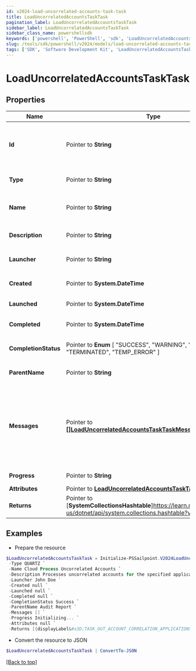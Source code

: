 ```yaml
---
id: v2024-load-uncorrelated-accounts-task-task
title: LoadUncorrelatedAccountsTaskTask
pagination_label: LoadUncorrelatedAccountsTaskTask
sidebar_label: LoadUncorrelatedAccountsTaskTask
sidebar_class_name: powershellsdk
keywords: ['powershell', 'PowerShell', 'sdk', 'LoadUncorrelatedAccountsTaskTask'] 
slug: /tools/sdk/powershell/v2024/models/load-uncorrelated-accounts-task-task
tags: ['SDK', 'Software Development Kit', 'LoadUncorrelatedAccountsTaskTask']
---
```



# LoadUncorrelatedAccountsTaskTask

## Properties

Name | Type | Description | Notes
------------ | ------------- | ------------- | -------------
**Id** |  Pointer to **String** | System-generated unique ID of the task this taskStatus represents | [optional] 
**Type** |  Pointer to **String** | Type of task this task represents | [optional] 
**Name** |  Pointer to **String** | The name of uncorrelated accounts process | [optional] 
**Description** |  Pointer to **String** | The description of the task | [optional] 
**Launcher** |  Pointer to **String** | The user who initiated the task | [optional] 
**Created** |  Pointer to **System.DateTime** | The Task creation date | [optional] 
**Launched** |  Pointer to **System.DateTime** | The task start date | [optional] 
**Completed** |  Pointer to **System.DateTime** | The task completion date | [optional] 
**CompletionStatus** |  Pointer to  **Enum** [  "SUCCESS",    "WARNING",    "ERROR",    "TERMINATED",    "TEMP_ERROR" ] | Task completion status. | [optional] 
**ParentName** |  Pointer to **String** | Name of the parent task if exists. | [optional] 
**Messages** |  Pointer to [**[]LoadUncorrelatedAccountsTaskTaskMessagesInner**](load-uncorrelated-accounts-task-task-messages-inner) | List of the messages dedicated to the report.  From task definition perspective here usually should be warnings or errors. | [optional] 
**Progress** |  Pointer to **String** | Current task state. | [optional] 
**Attributes** |  Pointer to [**LoadUncorrelatedAccountsTaskTaskAttributes**](load-uncorrelated-accounts-task-task-attributes) |  | [optional] 
**Returns** |  Pointer to [**SystemCollectionsHashtable**]https://learn.microsoft.com/en-us/dotnet/api/system.collections.hashtable?view=net-9.0 | Return values from the task | [optional] 

## Examples

- Prepare the resource
```powershell
$LoadUncorrelatedAccountsTaskTask = Initialize-PSSailpoint.V2024LoadUncorrelatedAccountsTaskTask  -Id 90b83a6bb737489494794f84cd3a51e6 `
 -Type QUARTZ `
 -Name Cloud Process Uncorrelated Accounts `
 -Description Processes uncorrelated accounts for the specified application. `
 -Launcher John Doe `
 -Created null `
 -Launched null `
 -Completed null `
 -CompletionStatus Success `
 -ParentName Audit Report `
 -Messages [] `
 -Progress Initializing... `
 -Attributes null `
 -Returns [{displayLabel&#x3D;TASK_OUT_ACCOUNT_CORRELATION_APPLICATIONS, attributeName&#x3D;applications}, {displayLabel&#x3D;TASK_OUT_ACCOUNT_CORRELATION_TOTAL, attributeName&#x3D;total}, {displayLabel&#x3D;TASK_OUT_ACCOUNT_CORRELATION_IGNORED, attributeName&#x3D;correlationFailures}, {displayLabel&#x3D;TASK_OUT_ACCOUNT_CORRELATION_FAILURES, attributeName&#x3D;ignored}, {displayLabel&#x3D;TASK_OUT_UNCHANGED_ACCOUNTS, attributeName&#x3D;optimized}, {displayLabel&#x3D;TASK_OUT_ACCOUNT_CORRELATION__CREATED, attributeName&#x3D;created}, {displayLabel&#x3D;TASK_OUT_ACCOUNT_CORRELATION_UPDATED, attributeName&#x3D;updated}, {displayLabel&#x3D;TASK_OUT_ACCOUNT_CORRELATION_DELETED, attributeName&#x3D;deleted}, {displayLabel&#x3D;TASK_OUT_ACCOUNT_CORRELATION_MANAGER_CHANGES, attributeName&#x3D;managerChanges}, {displayLabel&#x3D;TASK_OUT_ACCOUNT_CORRELATION_BUSINESS_ROLE_CHANGES, attributeName&#x3D;detectedRoleChanges}, {displayLabel&#x3D;TASK_OUT_ACCOUNT_CORRELATION_EXCEPTION_CHANGES, attributeName&#x3D;exceptionChanges}, {displayLabel&#x3D;TASK_OUT_ACCOUNT_CORRELATION_POLICIES, attributeName&#x3D;policies}, {displayLabel&#x3D;TASK_OUT_ACCOUNT_CORRELATION_POLICY_VIOLATIONS, attributeName&#x3D;policyViolations}, {displayLabel&#x3D;TASK_OUT_ACCOUNT_CORRELATION_POLICY_NOTIFICATIONS, attributeName&#x3D;policyNotifications}, {displayLabel&#x3D;TASK_OUT_ACCOUNT_CORRELATION_SCORES_CHANGED, attributeName&#x3D;scoresChanged}, {displayLabel&#x3D;TASK_OUT_ACCOUNT_CORRELATION_SNAPSHOTS_CREATED, attributeName&#x3D;snapshotsCreated}, {displayLabel&#x3D;TASK_OUT_ACCOUNT_CORRELATION_SCOPES_CREATED, attributeName&#x3D;scopesCreated}, {displayLabel&#x3D;TASK_OUT_ACCOUNT_CORRELATION_SCOPES_CORRELATED, attributeName&#x3D;scopesCorrelated}, {displayLabel&#x3D;TASK_OUT_ACCOUNT_CORRELATION_SCOPES_SELECTED, attributeName&#x3D;scopesSelected}, {displayLabel&#x3D;TASK_OUT_ACCOUNT_CORRELATION_SCOPES_DORMANT, attributeName&#x3D;scopesDormant}, {displayLabel&#x3D;TASK_OUT_ACCOUNT_CORRELATION_UNSCOPED_IDENTITIES, attributeName&#x3D;unscopedIdentities}, {displayLabel&#x3D;TASK_OUT_ACCOUNT_CORRELATION_CERTIFICATIONS_CREATED, attributeName&#x3D;certificationsCreated}, {displayLabel&#x3D;TASK_OUT_ACCOUNT_CORRELATION_CERTIFICATIONS_DELETED, attributeName&#x3D;certificationsDeleted}, {displayLabel&#x3D;TASK_OUT_ACCOUNT_CORRELATION_APPLICATIONS_GENERATED, attributeName&#x3D;applicationsGenerated}, {displayLabel&#x3D;TASK_OUT_ACCOUNT_CORRELATION_MANAGED_ATTRIBUTES_PROMOTED, attributeName&#x3D;managedAttributesCreated}, {displayLabel&#x3D;TASK_OUT_ACCOUNT_CORRELATION_MANAGED_ATTRIBUTES_PROMOTED_BY_APP, attributeName&#x3D;managedAttributesCreatedByApplication}, {displayLabel&#x3D;TASK_OUT_ACCOUNT_CORRELATION_IDENTITYENTITLEMENTS_CREATED, attributeName&#x3D;identityEntitlementsCreated}, {displayLabel&#x3D;TASK_OUT_ACCOUNT_CORRELATION_GROUPS_CREATED, attributeName&#x3D;groupsCreated}]
```

- Convert the resource to JSON
```powershell
$LoadUncorrelatedAccountsTaskTask | ConvertTo-JSON
```


[[Back to top]](#) 

